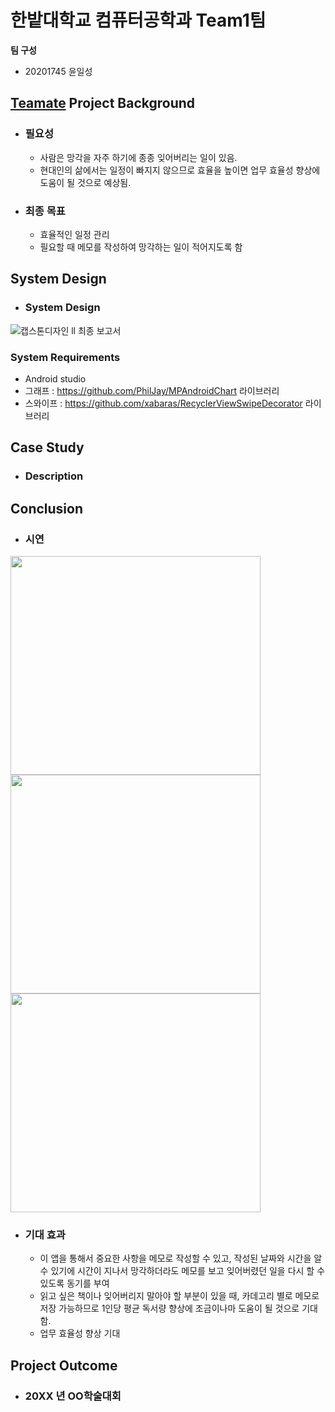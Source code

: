 # 한밭대학교 컴퓨터공학과 Team1팀

**팀 구성**
- 20201745 윤일성

## <u>Teamate</u> Project Background
- ### 필요성
  - 사람은 망각을 자주 하기에 종종 잊어버리는 일이 있음.
  - 현대인의 삶에서는 일정이 빠지지 않으므로 효율을 높이면 업무 효율성 향상에 도움이 될 것으로 예상됨.
- ### 최종 목표
  - 효율적인 일정 관리
  - 필요할 때 메모를 작성하여 망각하는 일이 적어지도록 함 
  
  
## System Design
  - ### System Design
   ![캡스톤디자인 ll 최종 보고서](https://github.com/HBNU-SWUNIV/come-capstone23-team-1/assets/64230151/a2168dc8-31bb-4f90-9a5b-461adbad4faa)

  ### System Requirements
  - Android studio
  - 그래프 : https://github.com/PhilJay/MPAndroidChart 라이브러리
  - 스와이프 : https://github.com/xabaras/RecyclerViewSwipeDecorator 라이브러리


    
## Case Study
  - ### Description


  
## Conclusion
  - ### 시연
  <img src = "https://github.com/HBNU-SWUNIV/come-capstone23-team-1/assets/64230151/d9d7d11e-fb36-40e2-bba9-dfe2d3e16911"  width="400" height="350">
  <img src = "https://github.com/HBNU-SWUNIV/come-capstone23-team-1/assets/64230151/9a8f0fb8-ccdb-4998-b236-a8afef41e521"  width="400" height="350">
  <img src = "https://github.com/HBNU-SWUNIV/come-capstone23-team-1/assets/64230151/0f0e5de5-0d05-433e-a122-b861c0706e37"  width="400" height="350">

  - ### 기대 효과
     - 이 앱을 통해서 중요한 사항을 메모로 작성할 수 있고, 작성된 날짜와 시간을 알 수 있기에 시간이 지나서 망각하더라도 메모를 보고 잊어버렸던 일을 다시 할 수 있도록 동기를 부여
     - 읽고 싶은 책이나 잊어버리지 말아야 할 부분이 있을 때, 카데고리 별로 메모로 저장 가능하므로 1인당 평균 독서량 향상에 조금이나마 도움이 될 것으로 기대함.
     - 업무 효율성 향상 기대
## Project Outcome
- ### 20XX 년 OO학술대회 
